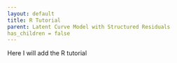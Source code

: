 ```yaml
---
layout: default
title: R Tutorial
parent: Latent Curve Model with Structured Residuals
has_children = false
---
```

Here I will add the R tutorial
